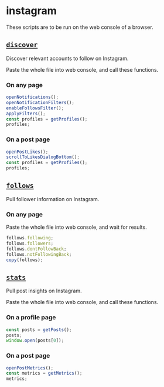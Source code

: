 # instagram

These scripts are to be run on the web console of a browser.

## [`discover`](discover.js)

Discover relevant accounts to follow on Instagram.

Paste the whole file into web console, and call these functions.

### On any page

```js
openNotifications();
openNotificationFilters();
enableFollowsFilter();
applyFilters();
const profiles = getProfiles();
profiles;
```

### On a post page

```js
openPostLikes();
scrollToLikesDialogBottom();
const profiles = getProfiles();
profiles;
```

## [`follows`](follows.js)

Pull follower information on Instagram.

### On any page

Paste the whole file into web console, and wait for results.

```js
follows.following;
follows.followers;
follows.dontFollowBack;
follows.notFollowingBack;
copy(follows);
```

## [`stats`](instagram/stats.js)

Pull post insights on Instagram.

Paste the whole file into web console, and call these functions.

### On a profile page

```js
const posts = getPosts();
posts;
window.open(posts[0]);
```

### On a post page

```js
openPostMetrics();
const metrics = getMetrics();
metrics;
```
